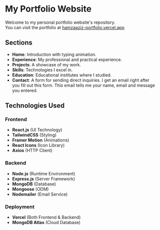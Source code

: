 # My Portfolio Website

Welcome to my personal portfolio website's repository.
<br>You can visit the portfolio at [hamzaaziz-portfolio.vercel.app](https://hamzaaziz-portfolio.vercel.app/)

## Sections

- **Home**: Introduction with typing animation.
- **Experience**: My professional and practical experience.
- **Projects**: A showcase of my work.
- **Skills**: Technologies I excel in.
- **Education**: Educational institutes where I studied.
- **Contact**: A form for sending direct inquiries. I get an email right after you fill out this form. This email tells me your name, email and message you entered.

## Technologies Used

### Frontend
- **React.js** (UI Technology)
- **TailwindCSS** (Styling)
- **Framer Motion** (Animations)
- **React Icons** (Icon Library)
- **Axios** (HTTP Client)

### Backend
- **Node.js** (Runtime Environment)
- **Express.js** (Server Framework)
- **MongoDB** (Database)
- **Mongoose** (ODM)
- **Nodemailer** (Email Service)

### Deployment
- **Vercel** (Both Frontend & Backend)
- **MongoDB Atlas** (Cloud Database)

